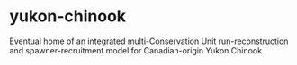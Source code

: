 # yukon-chinook
Eventual home of an integrated multi-Conservation Unit run-reconstruction and spawner-recruitment model for Canadian-origin Yukon Chinook
